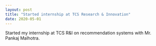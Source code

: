 ```yaml
---
layout: post
title: "Started internship at TCS Research & Innovation"
date: 2020-05-01
---
```


Started my internship at TCS R&I on recommendation systems with Mr. Pankaj Malhotra.
